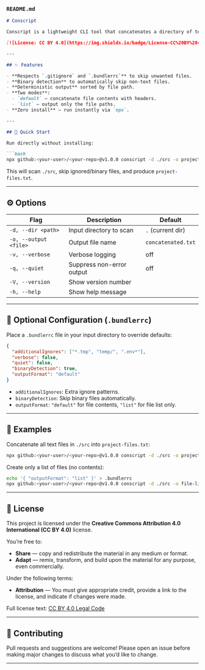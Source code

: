 ### `README.md`

````md
# Conscript

Conscript is a lightweight CLI tool that concatenates a directory of text files into a single output file while respecting `.gitignore` and optional `.bundlerrc` configurations. It’s perfect for quickly generating project snapshots, file listings, or combined source code files.

[![License: CC BY 4.0](https://img.shields.io/badge/License-CC%20BY%204.0-lightgrey.svg)](https://creativecommons.org/licenses/by/4.0/)

---

## ✨ Features

- **Respects `.gitignore` and `.bundlerrc`** to skip unwanted files.
- **Binary detection** to automatically skip non-text files.
- **Deterministic output** sorted by file path.
- **Two modes**:
  - `default` — concatenate file contents with headers.
  - `list` — output only the file paths.
- **Zero install** — run instantly via `npx`.

---

## 🚀 Quick Start

Run directly without installing:

```bash
npx github:<your-user>/<your-repo>@v1.0.0 conscript -d ./src -o project-files.txt
````

This will scan `./src`, skip ignored/binary files, and produce `project-files.txt`.

---

## ⚙️ Options

| Flag                  | Description               | Default            |
| --------------------- | ------------------------- | ------------------ |
| `-d, --dir <path>`    | Input directory to scan   | `.` (current dir)  |
| `-o, --output <file>` | Output file name          | `concatenated.txt` |
| `-v, --verbose`       | Verbose logging           | off                |
| `-q, --quiet`         | Suppress non-error output | off                |
| `-V, --version`       | Show version number       |                    |
| `-h, --help`          | Show help message         |                    |

---

## 📁 Optional Configuration (`.bundlerrc`)

Place a `.bundlerrc` file in your input directory to override defaults:

```json
{
  "additionalIgnores": ["*.tmp", "temp/", ".env*"],
  "verbose": false,
  "quiet": false,
  "binaryDetection": true,
  "outputFormat": "default"
}
```

* `additionalIgnores`: Extra ignore patterns.
* `binaryDetection`: Skip binary files automatically.
* `outputFormat`: `"default"` for file contents, `"list"` for file list only.

---

## 📝 Examples

Concatenate all text files in `./src` into `project-files.txt`:

```bash
npx github:<your-user>/<your-repo>@v1.0.0 conscript -d ./src -o project-files.txt
```

Create only a list of files (no contents):

```bash
echo '{ "outputFormat": "list" }' > .bundlerrc
npx github:<your-user>/<your-repo>@v1.0.0 conscript -d ./src -o file-list.txt
```

---

## 🪪 License

This project is licensed under the **Creative Commons Attribution 4.0 International (CC BY 4.0)** license.

You’re free to:

* **Share** — copy and redistribute the material in any medium or format.
* **Adapt** — remix, transform, and build upon the material for any purpose, even commercially.

Under the following terms:

* **Attribution** — You must give appropriate credit, provide a link to the license, and indicate if changes were made.

Full license text: [CC BY 4.0 Legal Code](https://creativecommons.org/licenses/by/4.0/legalcode)

---

## 🤝 Contributing

Pull requests and suggestions are welcome! Please open an issue before making major changes to discuss what you’d like to change.

---

```
